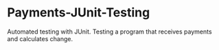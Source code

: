 # Payments-JUnit-Testing
Automated testing with JUnit. Testing a program that receives payments and calculates change.
